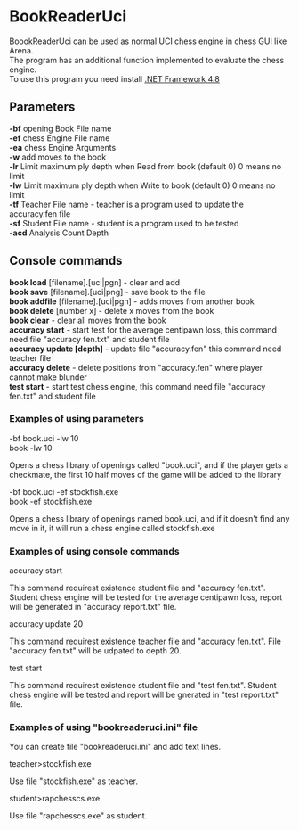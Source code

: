 # BookReaderUci

BoookReaderUci can be used as normal UCI chess engine in chess GUI like Arena.<br/>
The program has an additional function implemented to evaluate the chess engine.<br/>
To use this program you need install  <a href="https://dotnet.microsoft.com/download/dotnet-framework/net48">.NET Framework 4.8</a>

## Parameters

**-bf** opening Book File name<br/>
**-ef** chess Engine File name<br/>
**-ea** chess Engine Arguments<br/>
**-w** add moves to the book<br/>
**-lr** Limit maximum ply depth when Read from book (default 0) 0 means no limit<br/>
**-lw** Limit maximum ply depth when Write to book (default 0) 0 means no limit<br/>
**-tf** Teacher File name - teacher is a program used to update the accuracy.fen file<br/>
**-sf** Student File name - student is a program used to be tested<br/>
**-acd** Analysis Count Depth<br/>

## Console commands

**book load** [filename].[uci|pgn] - clear and add<br/>
**book save** [filename].[uci|png] - save book to the file<br/>
**book addfile** [filename].[uci|pgn] - adds moves from another book<br/>
**book delete** [number x] - delete x moves from the book<br/>
**book clear** - clear all moves from the book<br/>
**accuracy start** - start test for the average centipawn loss, this command need file "accuracy fen.txt" and student file<br/>
**accuracy update [depth]** - update file "accuracy.fen" this command need teacher file<br/>
**accuracy delete** - delete positions from "accuracy.fen" where player cannot make blunder<br/>
**test start** - start test chess engine, this command need file "accuracy fen.txt" and student file<br/>

### Examples of using parameters

-bf book.uci -lw 10<br/>
book -lw 10

Opens a chess library of openings called "book.uci", and if the player gets a checkmate, the first 10 half moves of the game will be added to the library

-bf book.uci -ef stockfish.exe<br />
book -ef stockfish.exe

Opens a chess library of openings named book.uci, and if it doesn't find any move in it, it will run a chess engine called stockfish.exe

### Examples of using console commands

accuracy start

This command requirest existence student file and "accuracy fen.txt". Student chess engine will be tested for the average centipawn loss, report will be generated in "accuracy report.txt" file.

accuracy update 20

This command requirest existence teacher file and "accuracy fen.txt". File "accuracy fen.txt" will be udpated to depth 20.

test start

This command requirest existence student file and "test fen.txt". Student chess engine will be tested and report will be gnerated in "test report.txt" file.

### Examples of using "bookreaderuci.ini" file

You can create file "bookreaderuci.ini" and add text lines.

teacher>stockfish.exe

Use file "stockfish.exe" as teacher.

student>rapchesscs.exe

Use file "rapchesscs.exe" as student.